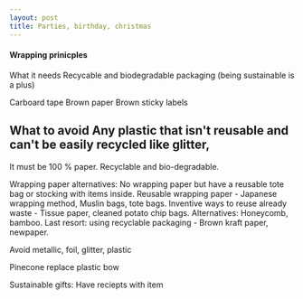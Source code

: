 ```yaml
---
layout: post
title: Parties, birthday, christmas
---
```


#### Wrapping prinicples
What it needs
Recycable and biodegradable packaging (being sustainable is a plus)

Carboard tape
Brown paper
Brown sticky labels

What to avoid
Any plastic that isn't reusable and can't be easily recycled like glitter, 
-
It must be 100 % paper. Recyclable and bio-degradable.

Wrapping paper alternatives:
No wrapping paper but have a reusable tote bag or stocking with items inside.
Reusable wrapping paper - Japanese wrapping method, Muslin bags, tote bags.
Inventive ways to reuse already waste - Tissue paper, cleaned potato chip bags.
Alternatives: Honeycomb, bamboo.
Last resort: using recyclable packaging - Brown kraft paper, newpaper.

Avoid metallic, foil, glitter, plastic

Pinecone replace plastic bow

Sustainable gifts:
Have reciepts with item